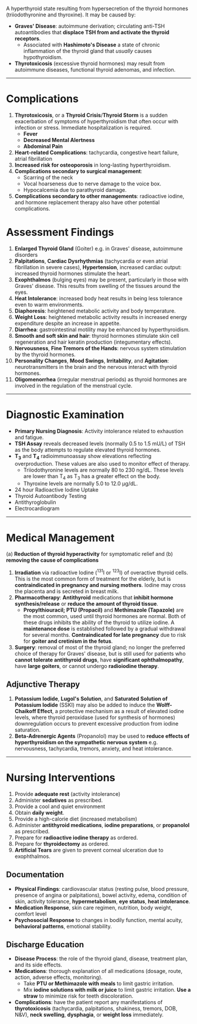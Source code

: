 A hyperthyroid state resulting from hypersecretion of the thyroid hormones (triiodothyronine and thyroxine). It may be caused by:
- **Graves' Disease**: autoimmune derivation; circulating anti-TSH autoantibodies that **displace TSH from and activate the thyroid receptors**.
	- Associated with **Hashimoto's Disease** a state of chronic inflammation of the thyroid gland that *usually* causes hypothyroidism.
- **Thyrotoxicosis** (excessive thyroid hormones) may result from autoimmune diseases, functional thyroid adenomas, and infection.
___
# Complications
1. **Thyrotoxicosis**, or a **Thyroid Crisis**/**Thyroid Storm** is a sudden exacerbation of symptoms of hyperthyroidism that often occur with infection or stress. Immediate hospitalization is required.
	- **Fever**
	- **Decreased Mental Alertness**
	- **Abdominal Pain**
2. **Heart-related Complications**: tachycardia, congestive heart failure, atrial fibrillation
3. **Increased risk for osteoporosis** in long-lasting hyperthyroidism.
4. **Complications secondary to surgical management**:
	- Scarring of the neck
	- Vocal hoarseness due to nerve damage to the voice box.
	- Hypocalcemia due to parathyroid damage.
5. **Complications secondary to other managements**: radioactive iodine, and hormone replacement therapy also have other potential complications.
# Assessment Findings
1. **Enlarged Thyroid Gland** (Goiter) e.g. in Graves' disease, autoimmune disorders
2. **Palpitations**, **Cardiac Dysrhythmias** (tachycardia or even atrial fibrillation in severe cases), **Hypertension**, increased cardiac output: increased thyroid hormones stimulate the heart.
3. **Exophthalmos** (bulging eyes) may be present, particularly in those with Graves' disease. This results from swelling of the tissues around the eyes.
4. **Heat Intolerance**: increased body heat results in being less tolerance even to warm environments.
5. **Diaphoresis**: heightened metabolic activity and body temperature.
6. **Weight Loss**: heightened metabolic activity results in increased energy expenditure despite an increase in appetite.
7. **Diarrhea**: gastrointestinal motility may be enhanced by hyperthyroidism.
8. **Smooth and soft skin and hair**: thyroid hormones stimulate skin cell regeneration and hair keratin production (integumentary effects).
9. **Nervousness**, **Fine Tremors of the Hands**: nervous system stimulation by the thyroid hormones.
10. **Personality Changes**, **Mood Swings**, **Irritability**, and **Agitation**: neurotransmitters in the brain and the nervous interact with thyroid hormones.
11. **Oligomenorrhea** (irregular menstrual periods) as thyroid hormones are involved in the regulation of the menstrual cycle.
___
# Diagnostic Examination
- **Primary Nursing Diagnosis**: Activity intolerance related to exhaustion and fatigue.
- **TSH Assay** reveals decreased levels (normally 0.5 to 1.5 mU/L) of TSH as the body attempts to regulate elevated thyroid hormones.
- **T<sub>3</sub>** and **T<sub>4</sub>** radioimmunoassay show elevations reflecting overproduction. These values are also used to monitor effect of therapy.
	- Triiodothyronine levels are normally 80 to 230 ng/dL. These levels are lower than T<sub>4</sub> as T<sub>3</sub> has a greater effect on the body.
	- Thyroxine levels are normally 5.0 to 12.0 μg/dL.
- 24 hour Radioactive Iodine Uptake
- Thyroid Autoantibody Testing
- Antithyroglobulin
- Electrocardiogram
___
# Medical Management
(a) **Reduction of thyroid hyperactivity** for symptomatic relief and (b) **removing the cause of complications**
1. **Irradiation** via radioactive Iodine (<sup>131</sup>I or <sup>123</sup>I) of overactive thyroid cells. This is the most common form of treatment for the elderly, but is **contraindicated in pregnancy and nursing mothers**. Iodine may cross the placenta and is secreted in breast milk.
2. **Pharmacotherapy**: **Antithyroid** medications that **inhibit hormone synthesis/release** or **reduce the amount of thyroid tissue**.
	- **Propylthiouracil; PTU (Propacil)** and **Methimazole (Tapazole)** are the most common, used until thyroid hormones are normal. Both of these drugs inhibits the ability of the thyroid to utilize iodine. A **maintenance dose** is established followed by a gradual withdrawal for several months. **Contraindicated for late pregnancy** due to risk for **goiter and cretinism in the fetus**.
3. **Surgery**: removal of most of the thyroid gland; no longer the preferred choice of therapy for Graves' disease, but is still used for patients who **cannot tolerate antithyroid drugs**, have **significant ophthalmopathy**, have **large goiters**, or cannot undergo **radioiodine therapy**.
## Adjunctive Therapy
1. **Potassium Iodide**, **Lugol's Solution**, and **Saturated Solution of Potassium Iodide** (SSKI) may also be added to induce the **Wolff-Chaikoff Effect**, a protective mechanism as a result of elevated iodine levels, where thyroid peroxidase (used for synthesis of hormones) downregulation occurs to prevent excessive production from iodine saturation.
2. **Beta-Adrenergic Agents** (Propanolol) may be used to **reduce effects of hyperthyroidism on the sympathetic nervous system** e.g. nervousness, tachycardia, tremors, anxiety, and heat intolerance.
___
# Nursing Interventions
1. Provide **adequate rest** (activity intolerance)
2. Administer **sedatives** as prescribed.
3. Provide a cool and quiet environment
4. Obtain **daily weight**.
5. Provide a high-calorie diet (increased metabolism)
6. Administer **antithyroid medications**, **iodine preparations**, or **propanolol** as prescribed.
7. Prepare for **radioactive iodine therapy** as ordered.
8. Prepare for **thyroidectomy** as ordered.
9. **Artificial Tears** are given to prevent corneal ulceration due to exophthalmos.
## Documentation
- **Physical Findings**: cardiovascular status (resting pulse, blood pressure, presence of angina or palpitations), bowel activity, edema, condition of skin, activity tolerance, **hypermetabolism**, **eye status**, **heat intolerance**.
- **Medication Response**, skin care regimen, nutrition, body weight, comfort level
- **Psychosocial Response** to changes in bodily function, mental acuity, **behavioral patterns**, emotional stability.
## Discharge Education
- **Disease Process**: the role of the thyroid gland, disease, treatment plan, and its side effects.
- **Medications**: thorough explanation of all medications (dosage, route, action, adverse effects, monitoring).
	- Take **PTU or Methimazole with meals** to limit gastric irritation.
	- Mix **iodine solutions with milk or juice** to limit gastric irritation. **Use a straw** to minimize risk for teeth discoloration.
- **Complications**: have the patient report any manifestations of **thyrotoxicosis** (tachycardia, palpitations, shakiness, tremors, DOB, N&V), **neck swelling**, **dysphagia**, or **weight loss** immediately.